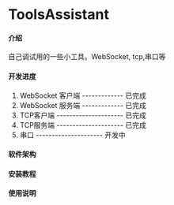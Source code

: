 # ToolsAssistant

#### 介绍
自己调试用的一些小工具。WebSocket, tcp,串口等

#### 开发进度
1. WebSocket 客户端  ------------- 已完成
2. WebSocket 服务端  ------------- 已完成
3. TCP客户端 --------------------- 已完成
4. TCP服务端 --------------------- 已完成
5. 串口      --------------------- 开发中
#### 软件架构


#### 安装教程


#### 使用说明
